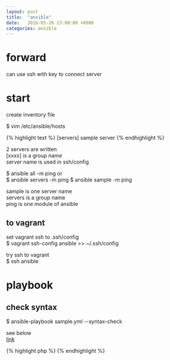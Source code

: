 ```yaml
---
layout: post
title:  "ansible"
date:   2016-05-26 13:00:00 +0900
categories: ansible
---
```


# forward
can use ssh with key to connect server  

# start

create inventory file  

$ vim /etc/ansible/hosts

{% highlight text %}
[servers]
sample
server
{% endhighlight %}

2 servers are  written  
[xxxx] is a group name  
server name is used in ssh/config  

$ ansible all -m ping
or  
$ ansible servers -m ping
$ ansible sample -m ping

sample is one server name  
servers is a group name  
ping is one module of ansible  

## to vagrant

set vagrant ssh to .ssh/config  
$ vagrant ssh-config ansible >> ~/.ssh/config  

try ssh to vagrant  
$ ssh ansible  

# playbook

## check syntax
$ ansible-playbook sample.yml --syntax-check  


see below  
[link](http://google.co.jp)  

{% highlight php %}
{% endhighlight %}
